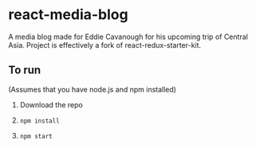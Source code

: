# react-media-blog
A media blog made for Eddie Cavanough for his upcoming trip of Central Asia. Project is effectively a fork of react-redux-starter-kit.

## To run
(Assumes that you have node.js and npm installed)

1. Download the repo

2. ```npm install```

3. ```npm start```
